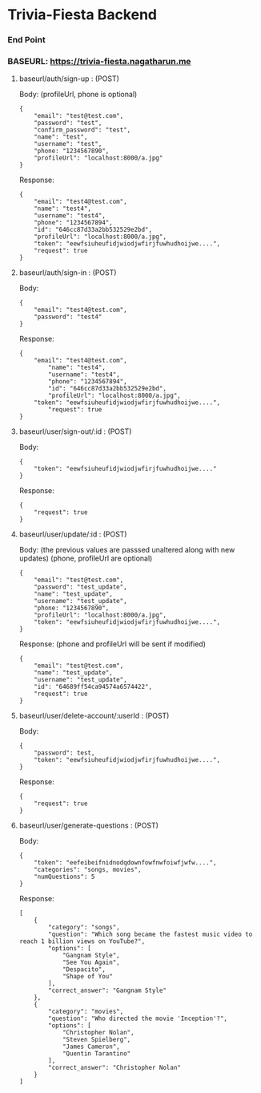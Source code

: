 # Trivia-Fiesta Backend

### End Point

### BASEURL: https://trivia-fiesta.nagatharun.me

1. baseurl/auth/sign-up : (POST)

    Body: (profileUrl, phone is optional)

    ```
    {
        "email": "test@test.com",
        "password": "test",
        "confirm_password": "test",
        "name": "test",
        "username": "test",
        "phone: "1234567890",
        "profileUrl": "localhost:8000/a.jpg"
    }
    ```

    Response:

    ```
    {
        "email": "test4@test.com",
        "name": "test4",
        "username": "test4",
        "phone": "1234567894",
        "id": "646cc87d33a2bb532529e2bd",
        "profileUrl": "localhost:8000/a.jpg",
        "token": "eewfsiuheufidjwiodjwfirjfuwhudhoijwe....",
        "request": true
    }
    ```


2. baseurl/auth/sign-in : (POST)

   Body:

    ```
    {
        "email": "test4@test.com",
        "password": "test4"
    }
    ```

    Response:

    ```
    {
        "email": "test4@test.com",
            "name": "test4",
            "username": "test4",
            "phone": "1234567894",
            "id": "646cc87d33a2bb532529e2bd",
            "profileUrl": "localhost:8000/a.jpg",
        "token": "eewfsiuheufidjwiodjwfirjfuwhudhoijwe....",
            "request": true
    }
    ```


3. baseurl/user/sign-out/:id : (POST)

   Body:

    ```
    {
        "token": "eewfsiuheufidjwiodjwfirjfuwhudhoijwe...."
    }
    ```

   Response:

    ```
    {
        "request": true
    }
    ```


4. baseurl/user/update/:id : (POST)

   Body: (the previous values are passsed unaltered along with new updates) (phone, profileUrl are optional)

    ```
    {
        "email": "test@test.com",
        "password": "test_update",
        "name": "test_update",
        "username": "test_update",
        "phone: "1234567890",
        "profileUrl": "localhost:8000/a.jpg",
        "token": "eewfsiuheufidjwiodjwfirjfuwhudhoijwe....",
    }
    ```

    Response: (phone and profileUrl will be sent if modified)

    ```
    {
        "email": "test@test.com",
        "name": "test_update",
        "username": "test_update",
        "id": "64689ff54ca94574a6574422",
        "request": true
    }
    ```


5. baseurl/user/delete-account/:userId : (POST)

    Body:

    ```
    {
        "password": test,
        "token": "eewfsiuheufidjwiodjwfirjfuwhudhoijwe....",
    }
    ```

    Response:

    ```
    {
        "request": true
    }
    ```



6. baseurl/user/generate-questions : (POST)

    Body:

    ```
    {
        "token": "eefeibeifnidnodqdownfowfnwfoiwfjwfw....",
        "categories": "songs, movies",
        "numQuestions": 5
    }
    ```

    Response:

    ```
    [
        {
            "category": "songs",
            "question": "Which song became the fastest music video to reach 1 billion views on YouTube?",
            "options": [
                "Gangnam Style",
                "See You Again",
                "Despacito",
                "Shape of You"
            ],
            "correct_answer": "Gangnam Style"
        },
        {
            "category": "movies",
            "question": "Who directed the movie 'Inception'?",
            "options": [
                "Christopher Nolan",
                "Steven Spielberg",
                "James Cameron",
                "Quentin Tarantino"
            ],
            "correct_answer": "Christopher Nolan"
        }
    ]
    ```

